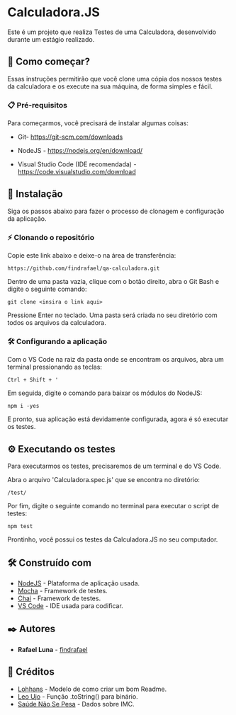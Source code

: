 # Calculadora.JS

Este é um projeto que realiza Testes de uma Calculadora, desenvolvido durante um estágio realizado.

## 🚀 Como começar?

Essas instruções permitirão que você clone uma cópia dos nossos testes da calculadora e os execute na sua máquina, de forma simples e fácil.

### 📋 Pré-requisitos

Para começarmos, você precisará de instalar algumas coisas:

- Git- https://git-scm.com/downloads

- NodeJS - https://nodejs.org/en/download/

- Visual Studio Code (IDE recomendada) - https://code.visualstudio.com/download


## 🔧 Instalação

Siga os passos abaixo para fazer o processo de clonagem e configuração da aplicação.

### ⚡ Clonando o repositório

Copie este link abaixo e deixe-o na área de transferência:
```
https://github.com/findrafael/qa-calculadora.git
```

Dentro de uma pasta vazia, clique com o botão direito, abra o Git Bash e digite o seguinte comando:

```
git clone <insira o link aqui>
```

Pressione Enter no teclado. Uma pasta será criada no seu diretório com todos os arquivos da calculadora.

### 🛠 Configurando a aplicação

Com o VS Code na raiz da pasta onde se encontram os arquivos, abra um terminal pressionando as teclas:

```
Ctrl + Shift + '
```

Em seguida, digite o comando para baixar os módulos do NodeJS:

```
npm i -yes
```

E pronto, sua aplicação está devidamente configurada, agora é só executar os testes.



## ⚙️ Executando os testes

Para executarmos os testes, precisaremos de um terminal e do VS Code.

Abra o arquivo 'Calculadora.spec.js' que se encontra no diretório:

```
/test/
```

Por fim, digite o seguinte comando no terminal para executar o script de testes:

```
npm test
```

Prontinho, você possui os testes da Calculadora.JS no seu computador.


## 🛠️ Construído com

* [NodeJS](http://www.nodejs.org/en/download) - Plataforma de aplicação usada.
* [Mocha](https://mochajs.org/) - Framework de testes.
* [Chai](https://chaijs.com/) - Framework de testes.
* [VS Code](https://code.visualstudio.com/download) - IDE usada para codificar.

## ✒️ Autores

* **Rafael Luna** - [findrafael](https://github.com/findrafael)

## 📄 Créditos

* [Lohhans](https://gist.github.com/lohhans/f8da0b147550df3f96914d3797e9fb89/) - Modelo de como criar um bom Readme.
* [Leo Ujo](https://youtu.be/Ri8NympC80Q) - Função .toString() para binário.
* [Saúde Não Se Pesa](https://www.saudenaosepesa.com.br/diagnostico.html?utm_source=g-search&utm_medium=cpc&utm_content=texto&utm_term=normal&utm_campaign=ogilvybr_novo-nordisk_always-on-performance_g-search_cliques_202205_texto_cpc_calcule-imc/) - Dados sobre IMC.